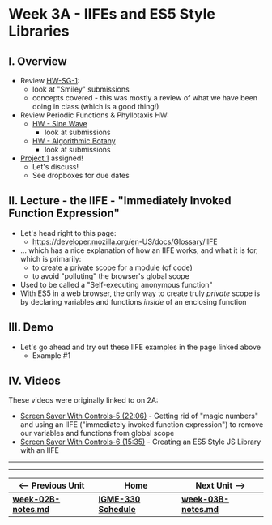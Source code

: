 # Week 3A - IIFEs and ES5 Style Libraries 


## I. Overview
- Review [HW-SG-1](https://github.com/tonethar/IGME-330-Master/blob/master/notes/HW-SG-1.md):
  - look at "Smiley" submissions
  - concepts covered - this was mostly a review of what we have been doing in class (which is a good thing!)
- Review Periodic Functions & Phyllotaxis HW:
  - [HW - Sine Wave](https://github.com/tonethar/IGME-330-Master/blob/master/notes/HW-sine-wave.md)
    - look at submissions
  - [HW - Algorithmic Botany](https://github.com/tonethar/IGME-330-Master/blob/master/notes/HW-algorithmic-botany.md) 
    - look at submissions
- [Project 1](../projects/project-1.md) assigned! 
  - Let's discuss!
  - See dropboxes for due dates

## II. Lecture - the IIFE - "Immediately Invoked Function Expression"


- Let's head right to this page:
  - https://developer.mozilla.org/en-US/docs/Glossary/IIFE
- ... which has a nice explanation of how an IIFE works, and what it is for, which is primarily:
  - to create a private scope for a module (of code)
  - to avoid "polluting" the browser's global scope
- Used to be called a "Self-executing anonymous function"
- With ES5 in a web browser, the only way to create truly *private* scope is by declaring variables and functions *inside* of an enclosing function


## III. Demo
- Let's go ahead and try out these IIFE examples in the page linked above
  - Example #1 



## IV. Videos

These videos were originally linked to on 2A:

- [Screen Saver With Controls-5 (22:06)](https://video.rit.edu/Watch/screen-saver-with-controls-5) - Getting rid of "magic numbers" and using an IIFE ("immediately invoked function expression") to remove our variables and functions from global scope
- [Screen Saver With Controls-6 (15:35)](https://video.rit.edu/Watch/screen-saver-with-controls-6) - Creating an ES5 Style JS Library with an IIFE




<hr><hr>

| <-- Previous Unit | Home | Next Unit -->
| --- | --- | --- 
| [**week-02B-notes.md**](week-02B-notes.md)     |  [**IGME-330 Schedule**](../schedule.md) | [**week-03B-notes.md**](week-03B-notes.md)
